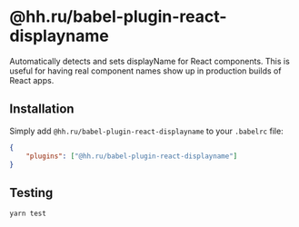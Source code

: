 # @hh.ru/babel-plugin-react-displayname

Automatically detects and sets displayName for React components. 
This is useful for having real component names show up in production builds of React apps.

## Installation
Simply add `@hh.ru/babel-plugin-react-displayname` to your `.babelrc` file:

```json
{
    "plugins": ["@hh.ru/babel-plugin-react-displayname"]
}
```

## Testing

`yarn test`
